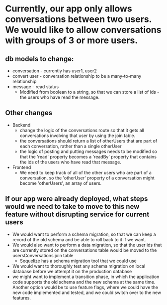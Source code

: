 # Currently, our app only allows conversations between two users. We would like to allow conversations with groups of 3 or more users. 

## db models to change:
- conversation - currently has user1, user2
- convert user - conversation relationship to be a many-to-many relationship
- message - read status
  - Modified from boolean to a string, so that we can store a list of ids - the users who have read the message.
## Other changes
- Backend
  - change the logic of the conversations route so that it gets all conversations involving that user by using the join table.
  - the conversations should return a list of otherUsers that are part of each conversation, rather than a single otherUser
  - the logic of posting and putting messages needs to be modified so that the 'read' property becomes a 'readBy' property that contains the ids of the users who have read that message.
- Frontend
  - We need to keep track of all of the other users who are part of a conversation, so the 'otherUser' property of a conversation might become 'otherUsers', an array of users.


## If our app were already deployed, what steps would we need to take to move to this new feature without disrupting service for current users

- We would want to perform a schema migration, so that we can keep a record of the old schema and be able to roll back to it if we want.
- We would also want to perform a data migration, so that the user ids that are currently stored on the conversations table would be moved to the usersConversations join table
  - Sequelize has a schema migration tool that we could use
- We would want to thoroughly test any schema migration on local database before we attempt it on the production database
- we might want to implement a transition phase, in which the application code supports the old schema and the new schema at the same time. Another option would be to use feature flags, where we could have the new code implemented and tested, and we could switch over to the new features.